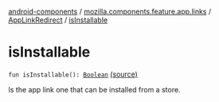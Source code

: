 [android-components](../../index.md) / [mozilla.components.feature.app.links](../index.md) / [AppLinkRedirect](index.md) / [isInstallable](./is-installable.md)

# isInstallable

`fun isInstallable(): `[`Boolean`](https://kotlinlang.org/api/latest/jvm/stdlib/kotlin/-boolean/index.html) [(source)](https://github.com/mozilla-mobile/android-components/blob/master/components/feature/app-links/src/main/java/mozilla/components/feature/app/links/AppLinkRedirect.kt#L36)

Is the app link one that can be installed from a store.

